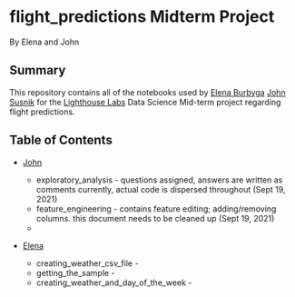 # flight_predictions Midterm Project
By Elena and John

## Summary

This repository contains all of the notebooks used by [Elena Burbyga](https://github.com/ElenaBurbyga) [John Susnik](https://github.com/jsusnik) for the [Lighthouse Labs](https://www.lighthouselabs.ca/) Data Science Mid-term project regarding flight predictions. 

## Table of Contents
* [John](/john)
    * exploratory_analysis - questions assigned, answers are written as comments currently, actual code is dispersed throughout (Sept 19, 2021)
    * feature_engineering - contains feature editing; adding/removing columns. this document needs to be cleaned up (Sept 19, 2021)
    * 
   
   
   
   
   
* [Elena](/elena)
    * creating_weather_csv_file - 
    * getting_the_sample - 
    * creating_weather_and_day_of_the_week - 
